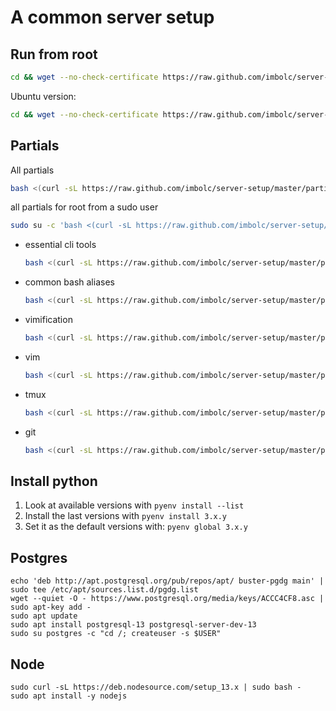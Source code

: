 A common server setup
=====================

Run from root
-------------
```sh
cd && wget --no-check-certificate https://raw.github.com/imbolc/server-setup/master/bullseye/root-install.sh && bash root-install.sh
```

Ubuntu version:

```sh
cd && wget --no-check-certificate https://raw.github.com/imbolc/server-setup/master/focal/root-install.sh && bash root-install.sh
```

Partials
--------
All partials

```sh
bash <(curl -sL https://raw.github.com/imbolc/server-setup/master/partials/all.sh)
```

all partials for root from a sudo user

```sh
sudo su -c 'bash <(curl -sL https://raw.github.com/imbolc/server-setup/master/partials/all.sh)'
```

* essential cli tools
    ```sh
    bash <(curl -sL https://raw.github.com/imbolc/server-setup/master/partials/tools.sh)
    ```
* common bash aliases
    ```sh
    bash <(curl -sL https://raw.github.com/imbolc/server-setup/master/partials/aliases.sh)
    ```
* vimification
    ```sh
    bash <(curl -sL https://raw.github.com/imbolc/server-setup/master/partials/vimification.sh)
    ```
* vim
    ```sh
    bash <(curl -sL https://raw.github.com/imbolc/server-setup/master/partials/vim.sh)
    ```
* tmux
    ```sh
    bash <(curl -sL https://raw.github.com/imbolc/server-setup/master/partials/tmux.sh)
    ```
* git
    ```sh
    bash <(curl -sL https://raw.github.com/imbolc/server-setup/master/partials/git.sh)
    ```

Install python
--------------
1. Look at available versions with `pyenv install --list`
2. Install the last versions with `pyenv install 3.x.y`
3. Set it as the default versions with: `pyenv global 3.x.y`


Postgres
--------

    echo 'deb http://apt.postgresql.org/pub/repos/apt/ buster-pgdg main' | sudo tee /etc/apt/sources.list.d/pgdg.list
    wget --quiet -O - https://www.postgresql.org/media/keys/ACCC4CF8.asc | sudo apt-key add -
    sudo apt update
    sudo apt install postgresql-13 postgresql-server-dev-13
    sudo su postgres -c "cd /; createuser -s $USER"

Node
----

    sudo curl -sL https://deb.nodesource.com/setup_13.x | sudo bash -
    sudo apt install -y nodejs
